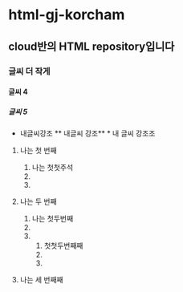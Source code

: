 # html-gj-korcham
## cloud반의 HTML repository입니다
### 글씨 더 작게
#### 글씨 4
##### 글씨 5

* 내글씨강조
    ** 내글씨 강조**
        * 내 글씨 강조조

1. 나는 첫 번째 
    1. 나는 첫첫주석
    1.
    1.

2. 나는 두 번째
    1. 나는 첫두번째
    1.  
    1.
        1. 첫첫두번째째
        2.
        3.
          
3. 나는 세 번째째